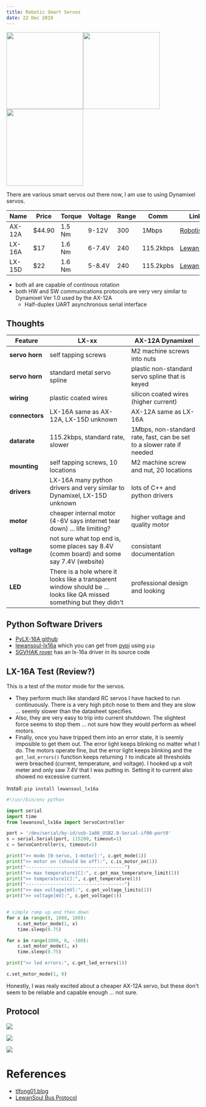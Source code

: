 ```yaml
---
title: Robotic Smart Servos
date: 22 Dec 2019
---
```


<img src="ax-12a.jpg" width="200px"><img src="lx-16a.jpg" width="200px"><img src="lx-15d.jpg" width="200px">

There are various smart servos out there now, I am use to using
Dynamixel servos.

| Name | Price | Torque | Voltage | Range | Comm | Link |
|------|-------|--------|---------|-------|------|------|
| AX-12A | $44.90 | 1.5 Nm | 9-12V  | 300 | 1Mbps     | [Robotis](http://www.robotis.us/ax-series/) |
| LX-16A | $17    | 1.6 Nm | 6-7.4V | 240 | 115.2kbps | [Lewansoul](http://www.lewansoul.com/product/detail-17.html) |
| LX-15D | $22    | 1.6 Nm | 5-8.4V | 240 | 115.2kpbs | [Lewansoul](http://www.lewansoul.com/product/detail-7.html) |

- both all are capable of continous rotation
- both HW and SW communications protocols are very very similar to Dynamixel Ver 1.0 used by the AX-12A
    - Half-duplex UART asynchronous serial interface


## Thoughts

| Feature | LX-xx | AX-12A Dynamixel |
|---|---|---|
| **servo horn** | self tapping screws         | M2 machine screws into nuts |
| **servo horn** | standard metal servo spline | plastic non-standard servo spline that is keyed | 
| **wiring**     | plastic coated wires        | silicon coated wires (higher current) |
| **connectors** | LX-16A same as AX-12A, LX-15D unknown | AX-12A same as LX-16A |
| **datarate**   | 115.2kbps, standard rate, slower | 1Mbps, non-standard rate, fast, can be set to a slower rate if needed |
| **mounting**   | self tapping screws, 10 locations  | M2 machine screw and nut, 20 locations |
| **drivers**    | LX-16A many python drivers and very similar to Dynamixel, LX-15D unknown | lots of C++ and python drivers |
| **motor**      | cheaper internal motor (4-6V says internet tear down) ... life limiting? | higher voltage and quality motor |
| **voltage**    | not sure what top end is, some places say 8.4V (comm board) and some say 7.4V (website) | consistant documentation |
| **LED**     | There is a hole where it looks like a transparent window should be ... looks like QA missed something but they didn't | professional design and looking |

## Python Software Drivers

- [PyLX-16A github](https://github.com/ethanlipson/PyLX-16A)
- [lewansoul-lx16a](https://github.com/maximkulkin/lewansoul-lx16a) which you can get from [pypi](https://pypi.org/project/lewansoul-lx16a/) using `pip`
- [SGVHAK rover](https://github.com/Roger-random/SGVHAK_Rover) has an lx-16a driver in its source code

## LX-16A Test (Review?)

This is a test of the motor mode for the servos. 

- They perform much like standard RC servos I have hacked to run 
continuously. There is a very high pitch nose to them and they are 
slow ... seemly slower than the datasheet specifies. 
- Also, they are very easy to trip into current shutdown. The 
slightest force seems to stop them ... not sure how they would perform 
as wheel motors.
- Finally, once you have tripped them into an error state, it is seemly
imposible to get them out. The error light keeps blinking no matter what
I do. The motors operate fine, but the error light keeps blinking and
the `get_led_errors()` function keeps returning `7` to indicate all
thresholds were breached (current, temperature, and voltage). I hooked up
a volt meter and only saw 7.4V that I was putting in. Setting it to current
also showed no excessive current.


Install: `pip install lewansoul_lx16a`

```python
#!/usr/bin/env python

import serial
import time
from lewansoul_lx16a import ServoController

port = '/dev/serial/by-id/usb-1a86_USB2.0-Serial-if00-port0'
s = serial.Serial(port, 115200, timeout=1)
c = ServoController(s, timeout=5)

print(">> mode [0-servo, 1-motor]:", c.get_mode(1))
print(">> motor on (should be off):", c.is_motor_on(1))
print("------------------------------------")
print(">> max temperature[C]:", c.get_max_temperature_limit(1))
print(">> temperature[C]:", c.get_temperature(1))
print("------------------------------------")
print(">> max voltage[mV]:", c.get_voltage_limits(1))
print(">> voltage[mV]:", c.get_voltage(1))


# simple ramp up and then down
for x in range(0, 1000, 100):
    c.set_motor_mode(1, x)
    time.sleep(0.75)

for x in range(1000, 0, -100):
    c.set_motor_mode(1, x)
    time.sleep(0.75)

print(">> led errors:", c.get_led_errors(1))

c.set_motor_mode(1, 0)
```

Honestly, I was realy excited about a cheaper AX-12A servo, but these don't
seem to be reliable and capable enough ... not sure. 

## Protocol

![](a.jpg)

![](b.jpg)

![](table.jpg)

# References

- [tlfong01.blog](https://tlfong01.blog/2020/09/12/lx-224hv-servo-notes/)
- [LewanSoul Bus Protocol](protocol.pdf)
